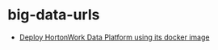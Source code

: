 # big-data-urls
* [Deploy HortonWork Data Platform using its docker image](https://www.cloudera.com/tutorials/sandbox-deployment-and-install-guide/3.html)
